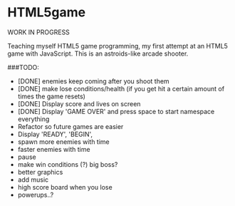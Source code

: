 HTML5game
=========
WORK IN PROGRESS

Teaching myself HTML5 game programming, my first attempt at an HTML5 game with JavaScript. This is an astroids-like arcade shooter.

###TODO:
- [DONE] enemies keep coming after you shoot them
- [DONE] make lose conditions/health (if you get hit a certain amount of times the game resets)
- [DONE] Display score and lives on screen
- [DONE] Display 'GAME OVER' and press space to start
namespace everything
- Refactor so future games are easier
- Display 'READY', 'BEGIN',
- spawn more enemies with time
- faster enemies with time
- pause
- make win conditions (?) big boss?
- better graphics
- add music
- high score board when you lose
- powerups..?
